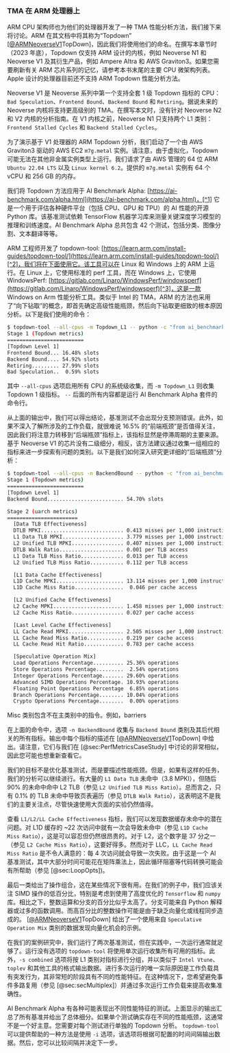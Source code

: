 ### TMA 在 ARM 处理器上

ARM CPU 架构师也为他们的处理器开发了一种 TMA 性能分析方法，我们接下来将讨论。ARM 在其文档中将其称为“Topdown” [[@ARMNeoverseV1](../References.md#ARMNeoverseV1)TopDown]，因此我们将使用他们的命名。在撰写本章节时（2023 年底），Topdown 仅支持 ARM 设计的内核，例如 Neoverse N1 和 Neoverse V1 及其衍生产品，例如 Ampere Altra 和 AWS Graviton3。如果您需要刷新有关 ARM 芯片系列的记忆，请参考本书末尾的主要 CPU 微架构列表。Apple 设计的处理器目前还不支持 ARM Topdown 性能分析方法。

Neoverse V1 是 Neoverse 系列中第一个支持全套 1 级 Topdown 指标的 CPU：`Bad Speculation`、`Frontend Bound`、`Backend Bound` 和 `Retiring`。据说未来的 Neoverse 内核将支持更高级别的 TMA。在撰写本文时，没有针对 Neoverse N2 和 V2 内核的分析指南。在 V1 内核之前，Neoverse N1 只支持两个 L1 类别：`Frontend Stalled Cycles` 和 `Backend Stalled Cycles`。

为了演示基于 V1 处理器的 ARM Topdown 分析，我们启动了一个由 AWS Graviton3 驱动的 AWS EC2 `m7g.metal` 实例。请注意，由于虚拟化，Topdown 可能无法在其他非金属实例类型上运行。我们请求了由 AWS 管理的 64 位 ARM `Ubuntu 22.04 LTS` 以及 `Linux kernel 6.2`。提供的 `m7g.metal` 实例有 64 个 vCPU 和 256 GB 的内存。

我们将 Topdown 方法应用于 AI Benchmark Alpha: [https://ai-benchmark.com/alpha.html](https://ai-benchmark.com/alpha.html)，[^1] 它是一个用于评估各种硬件平台（包括 CPU、GPU 和 TPU）的 AI 性能的开源 Python 库。该基准测试依赖 TensorFlow 机器学习库来测量关键深度学习模型的推理和训练速度。AI Benchmark Alpha 总共包含 42 个测试，包括分类、图像分割、文本翻译等等。

ARM 工程师开发了 topdown-tool: [https://learn.arm.com/install-guides/topdown-tool/](https://learn.arm.com/install-guides/topdown-tool/)[^2]，我们将在下面使用它。该工具可以在 Linux 和 Windows 上的 ARM 上运行。在 Linux 上，它使用标准的 perf 工具，而在 Windows 上，它使用 WindowsPerf: [https://gitlab.com/Linaro/WindowsPerf/windowsperf](https://gitlab.com/Linaro/WindowsPerf/windowsperf)[^3]，这是一款 Windows on Arm 性能分析工具。类似于 Intel 的 TMA，ARM 的方法也采用了“向下钻取”的概念，即首先确定高级性能瓶颈，然后向下钻取更细致的根本原因分析。以下是我们使用的命令：

```bash
$ topdown-tool --all-cpus -m Topdown_L1 -- python -c "from ai_benchmark import AIBenchmark; results = AIBenchmark(use_CPU=True).run()"
Stage 1 (Topdown metrics)
=========================
[Topdown Level 1]
Frontend Bound... 16.48% slots
Backend Bound.... 54.92% slots
Retiring......... 27.99% slots
Bad Speculation..  0.59% slots
```

其中 `--all-cpus` 选项启用所有 CPU 的系统级收集，而 `-m Topdown_L1` 则收集 Topdown 1 级指标。 `--` 后面的所有内容都是运行 AI Benchmark Alpha 套件的命令行。

从上面的输出中，我们可以得出结论，基准测试不会出现分支预测错误。此外，如果不深入了解所涉及的工作负载，就很难说 16.5% 的“前端瓶颈”是否值得关注，因此我们将注意力转移到“后端瓶颈”指标上，该指标显然是停滞周期的主要来源。基于 Neoverse V1 的芯片没有二级细分，相反，该方法建议通过收集一组相应的指标来进一步探索有问题的类别。以下是我们如何深入研究更详细的“后端瓶颈”分析：

```bash
$ topdown-tool --all-cpus -n BackendBound -- python -c "from ai_benchmark import AIBenchmark; results = AIBenchmark(use_CPU=True).run()"
Stage 1 (Topdown metrics)
=========================
[Topdown Level 1]
Backend Bound......................... 54.70% slots

Stage 2 (uarch metrics)
=======================
  [Data TLB Effectiveness]
  DTLB MPKI........................... 0.413 misses per 1,000 instructions
  L1 Data TLB MPKI.................... 3.779 misses per 1,000 instructions
  L2 Unified TLB MPKI................. 0.407 misses per 1,000 instructions
  DTLB Walk Ratio..................... 0.001 per TLB access
  L1 Data TLB Miss Ratio.............. 0.013 per TLB access
  L2 Unified TLB Miss Ratio........... 0.112 per TLB access

  [L1 Data Cache Effectiveness]
  L1D Cache MPKI...................... 13.114 misses per 1,000 instructions
  L1D Cache Miss Ratio................  0.046 per cache access

  [L2 Unified Cache Effectiveness]
  L2 Cache MPKI....................... 1.458 misses per 1,000 instructions
  L2 Cache Miss Ratio................. 0.027 per cache access

  [Last Level Cache Effectiveness]
  LL Cache Read MPKI.................. 2.505 misses per 1,000 instructions
  LL Cache Read Miss Ratio............ 0.219 per cache access
  LL Cache Read Hit Ratio............. 0.783 per cache access

  [Speculative Operation Mix]
  Load Operations Percentage.......... 25.36% operations
  Store Operations Percentage.........  2.54% operations
  Integer Operations Percentage....... 29.60% operations
  Advanced SIMD Operations Percentage. 10.93% operations
  Floating Point Operations Percentage  6.85% operations
  Branch Operations Percentage........ 10.04% operations
  Crypto Operations Percentage........  0.00% operations
```

Misc 类别包含不在主类别中的指令。例如，barriers

在上面的命令中，选项 `-n BackendBound` 收集与 `Backend Bound` 类别及其后代相关的所有指标。输出中每个指标的描述在 [[@ARMNeoverseV1](../References.md#ARMNeoverseV1)TopDown] 中给出。请注意，它们与我们在 [@sec:PerfMetricsCaseStudy] 中讨论的非常相似，因此您可能也想重新查看它。

我们的目标不是优化基准测试，而是要描述性能瓶颈。但是，如果有这样的任务，我们的分析可以继续进行。有大量的 `L1 Data TLB` 未命中（3.8 MPKI），但随后 90% 的未命中命中 L2 TLB（参见 `L2 Unified TLB Miss Ratio`）。总而言之，只有 0.1% 的 TLB 未命中导致页表遍历（参见 `DTLB Walk Ratio`），这表明这不是我们的主要关注点，尽管快速使用大页面的实验仍然值得。

查看 `L1/L2/LL Cache Effectiveness` 指标，我们可以发现数据缓存未命中的潜在问题。对 L1D 缓存的 ~22 次访问中就有一次会导致未命中（参见 `L1D Cache Miss Ratio`），这是可以容忍但仍然很昂贵的。对于 L2，这个数字是 37 分之一（参见 `L2 Cache Miss Ratio`），这要好得多。然而对于 LLC，`LL Cache Read Miss Ratio` 是不令人满意的：每 4 次访问就会导致一次失败。由于这是一个 AI 基准测试，其中大部分时间可能花在矩阵乘法上，因此循环阻塞等代码转换可能会有所帮助（参见 [@sec:LoopOpts])。



最后一类给出了操作组合，这在某些情况下很有用。在我们的例子中，我们应该关注 SIMD 操作的低百分比，特别是考虑到使用了高度优化的 `Tensorflow` 和 `numpy` 库。相比之下，整数运算和分支的百分比似乎太高了。分支可能来自 Python 解释器或过多的函数调用。而高百分比的整数操作可能是由于缺乏向量化或线程同步造成的。 [[@ARMNeoverseV1](../References.md#ARMNeoverseV1)TopDown] 给出了一个使用来自 `Speculative Operation Mix` 类别的数据发现向量化机会的示例。

在我们的案例研究中，我们运行了两次基准测试，但在实践中，一次运行通常就足够了。运行没有选项的 `topdown-tool` 将使用单次运行收集所有可用的指标。此外，`-s combined` 选项将按 L1 类别对指标进行分组，并以类似于 `Intel Vtune`、`toplev` 和其他工具的格式输出数据。进行多次运行的唯一实际原因是工作负载具有突发行为，其非常短的阶段具有不同的性能特征。在这种情况下，您希望避免事件多路复用（参见 [@sec:secMultiplex]）并通过多次运行工作负载来提高收集准确性。

AI Benchmark Alpha 有各种可能表现出不同性能特征的测试。上面显示的输出汇总了所有基准并给出了总体细分。如果单个测试确实存在不同的性能瓶颈，这通常不是一个好主意。您需要对每个测试进行单独的 Topdown 分析。 `topdown-tool` 可以提供帮助的一种方法是使用 `-i` 选项，该选项将根据可配置的时间间隔输出数据。然后，您可以比较间隔并决定下一步。


[^1]: AI Benchmark Alpha - [https://ai-benchmark.com/alpha.html](https://ai-benchmark.com/alpha.html)
[^2]: ARM `topdown-tool` - [https://learn.arm.com/install-guides/topdown-tool/](https://learn.arm.com/install-guides/topdown-tool/)
[^3]: WindowsPerf - [https://gitlab.com/Linaro/WindowsPerf/windowsperf](https://gitlab.com/Linaro/WindowsPerf/windowsperf)